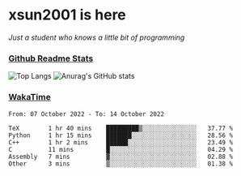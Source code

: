 # xsun2001 is here

*Just a student who knows a little bit of programming*

### [Github Readme Stats](https://github.com/anuraghazra/github-readme-stats)

![Top Langs](https://github-readme-stats.vercel.app/api/top-langs/?username=xsun2001&layout=compact&theme=radical) ![Anurag's GitHub stats](https://github-readme-stats.vercel.app/api?username=xsun2001&show_icons=true&theme=radical)

### [WakaTime](https://wakatime.com)

<!--START_SECTION:waka-->

```text
From: 07 October 2022 - To: 14 October 2022

TeX        1 hr 40 mins    █████████▒░░░░░░░░░░░░░░░   37.77 %
Python     1 hr 15 mins    ███████░░░░░░░░░░░░░░░░░░   28.56 %
C++        1 hr 2 mins     ██████░░░░░░░░░░░░░░░░░░░   23.49 %
C          11 mins         █░░░░░░░░░░░░░░░░░░░░░░░░   04.29 %
Assembly   7 mins          ▓░░░░░░░░░░░░░░░░░░░░░░░░   02.88 %
Other      3 mins          ▒░░░░░░░░░░░░░░░░░░░░░░░░   01.38 %
```

<!--END_SECTION:waka-->

